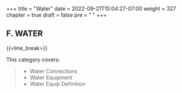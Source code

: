 +++
title = "Water"
date = 2022-09-21T15:04:27-07:00
weight = 327
chapter = true
draft = false
pre = "<b>  </b>"
+++

## F. WATER

{{<line_break>}}

This category covers:

> - Water Connections
> - Water Equipment
> - Water Equip Definition
